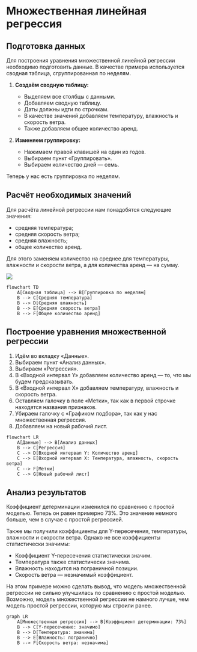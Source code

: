 # Множественная линейная регрессия

## Подготовка данных

Для построения уравнения множественной линейной регрессии необходимо подготовить данные. В качестве примера используется сводная таблица, сгруппированная по неделям.

1. **Создаём сводную таблицу:**
   - Выделяем все столбцы с данными.
   - Добавляем сводную таблицу.
   - Даты должны идти по строчкам.
   - В качестве значений добавляем температуру, влажность и скорость ветра.
   - Также добавляем общее количество аренд.

2. **Изменяем группировку:**
   - Нажимаем правой клавишей на один из годов.
   - Выбираем пункт «Группировать».
   - Выбираем количество дней — семь.

Теперь у нас есть группировка по неделям.

## Расчёт необходимых значений

Для расчёта линейной регрессии нам понадобятся следующие значения:
- средняя температура;
- средняя скорость ветра;
- средняя влажность;
- общее количество аренд.

Для этого заменяем количество на среднее для температуры, влажности и скорости ветра, а для количества аренд — на сумму.

![](images/СдАД__LEC_12_PART_07_E/000239s_top_7.jpg)

```mermaid
flowchart TD
    A[Сводная таблица] --> B[Группировка по неделям]
    B --> C[Средняя температура]
    B --> D[Средняя влажность]
    B --> E[Средняя скорость ветра]
    B --> F[Общее количество аренд]
```

## Построение уравнения множественной регрессии

1. Идём во вкладку «Данные».
2. Выбираем пункт «Анализ данных».
3. Выбираем «Регрессия».
4. В «Входной интервал Y» добавляем количество аренд — то, что мы будем предсказывать.
5. В «Входной интервал X» добавляем температуру, влажность и скорость ветра.
6. Оставляем галочку в поле «Метки», так как в первой строчке находятся названия признаков.
7. Убираем галочку с «Графиком подбора», так как у нас множественная регрессия.
8. Добавляем на новый рабочий лист.

```mermaid
flowchart LR
    A[Данные] --> B[Анализ данных]
    B --> C[Регрессия]
    C --> D[Входной интервал Y: Количество аренд]
    C --> E[Входной интервал X: Температура, влажность, скорость ветра]
    C --> F[Метки]
    C --> G[Новый рабочий лист]
```

## Анализ результатов

Коэффициент детерминации изменился по сравнению с простой моделью. Теперь он равен примерно 73%. Это значение немного больше, чем в случае с простой регрессией.

Также мы получили коэффициенты для Y-пересечения, температуры, влажности и скорости ветра. Однако не все коэффициенты статистически значимы:
- Коэффициент Y-пересечения статистически значим.
- Температура также статистически значима.
- Влажность находится на пограничной позиции.
- Скорость ветра — незначимый коэффициент.

На этом примере можно сделать вывод, что модель множественной регрессии не сильно улучшилась по сравнению с простой моделью. Возможно, модель множественной регрессии не намного лучше, чем модель простой регрессии, которую мы строили ранее.

```mermaid
graph LR
    A[Множественная регрессия] --> B[Коэффициент детерминации: 73%]
    B --> C[Y-пересечение: значимо]
    B --> D[Температура: значима]
    B --> E[Влажность: погранично]
    B --> F[Скорость ветра: незначима]